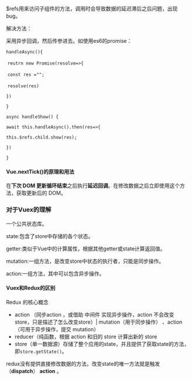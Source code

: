$refs用来访问子组件的方法，调用时会导致数据的延迟滞后之后问题，出现bug。

解决方法：

采用异步回调，然后传参进去。如使用es6的promise：

`handleAsync(){`

​	`reutrn new Promise(resolve=>{`

​		`const res ="";`

​		`resolve(res)`

`})`

`}`

`async handleShow() {`

  `await this.handleAsync().then(res=>{`

  `this.$refs.child.show(res);`

`})`

`}`

#### Vue.nextTick()的原理和用法

在**下次 DOM 更新循环结束**之后执行**延迟回调**。在修改数据之后立即使用这个方法，获取更新后的 DOM。

### 对于Vuex的理解

一个公共状态库。

state:包含了store中存储的各个状态。

getter:类似于Vue中的计算属性，根据其他getter或state计算返回值。

mutation:一组方法，是改变store中状态的执行者，只能是同步操作。

action:一组方法，其中可以包含异步操作。

#### Vuex和Redux的区别

Redux 的核心概念

- action （同步action ，或借助 中间件 实现异步操作，action 不会改变 store，只是描述了怎么改变store）| mutation（用于同步操作） 、action（可用于异步操作，提交 mutation）
- reducer（纯函数，根据 action 和旧的 store 计算出新的 store
- store（单一数据源）存储了整个应用的state，并且提供了获取state的方法，即`store.getState()`。

redux没有提供直接修改数据的方法，改变state的唯一方法就是触发（**dispatch**） **action** 。